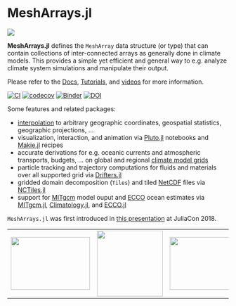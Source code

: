 # MeshArrays.jl

[![](https://img.shields.io/badge/documentation-blue.svg)](https://juliaclimate.github.io/MeshArrays.jl/dev)

**MeshArrays.jl** defines the `MeshArray` data structure (or type) that can contain collections of inter-connected arrays as generally done in climate models. This provides a simple yet efficient and general way to e.g. analyze climate system simulations and manipulate their output.

Please refer to the [Docs](https://juliaclimate.github.io/MeshArrays.jl/dev/), [Tutorials](https://juliaclimate.github.io/MeshArrays.jl/dev/tutorials/), and [videos](https://juliaclimate.github.io/MeshArrays.jl/dev/videos/) for more information.

[![CI](https://github.com/juliaclimate/MeshArrays.jl/actions/workflows/ci.yml/badge.svg)](https://github.com/juliaclimate/MeshArrays.jl/actions/workflows/ci.yml)
[![codecov](https://codecov.io/gh/juliaclimate/MeshArrays.jl/branch/master/graph/badge.svg)](https://codecov.io/gh/juliaclimate/MeshArrays.jl)
[![Binder](https://mybinder.org/badge_logo.svg)](https://mybinder.org/v2/gh/JuliaClimate/MeshArrays.jl/master)
[![DOI](https://zenodo.org/badge/143987632.svg)](https://zenodo.org/badge/latestdoi/143987632)

Some features and related packages:

- [interpolation](https://juliaclimate.github.io/MeshArrays.jl/dev/tutorials/geography.html) to arbitrary geographic coordinates, geospatial statistics, geographic projections, ...
- visualization, interaction, and animation via [Pluto.jl](https://plutojl.org) notebooks and [Makie.jl](https://docs.makie.org/dev/) recipes
- accurate derivations for e.g. oceanic currents and atmospheric transports, budgets, ... on global and regional [climate model grids](https://en.wikipedia.org/wiki/Arakawa_grids)
- particle tracking and trajectory computations for fluids and materials over all supported grid via [Drifters.jl](https://github.com/JuliaClimate/Drifters.jl)
- gridded domain decomposition (`Tiles`) and tiled [NetCDF](https://en.wikipedia.org/wiki/NetCDF) files via [NCTiles.jl](https://gaelforget.github.io/NCTiles.jl/stable/)
- support for [MITgcm](https://mitgcm.readthedocs.io/en/latest/) model ouput and [ECCO](https://doi.org/10.5194/gmd-8-3071-2015) ocean estimates via [MITgcm.jl](https://github.com/gaelforget/MITgcm.jl), [Climatology.jl](https://github.com/juliaocean/Climatology.jl), and [ECCO.jl](https://github.com/gaelforget/ECCO.jl)

`MeshArrays.jl` was first introduced in [this presentation](https://youtu.be/RDxAy_zSUvg) at JuliaCon 2018.

| | | |
|:-------------------------------------:|:-------------------------------------:|:-------------------------------------:|
| <img src="https://user-images.githubusercontent.com/20276764/144332405-ed8d163f-04b9-408a-8fd0-08d91e9be91b.png" width="180" height="120"> | <img src="https://user-images.githubusercontent.com/20276764/144878637-1412679c-f1e6-4491-a8f1-43d729aa224d.png" width="150" height="150"> | <img src="https://user-images.githubusercontent.com/20276764/215533819-d0fe6709-6040-4a71-ad50-cfd5c43e6030.png" width="140" height="120">


